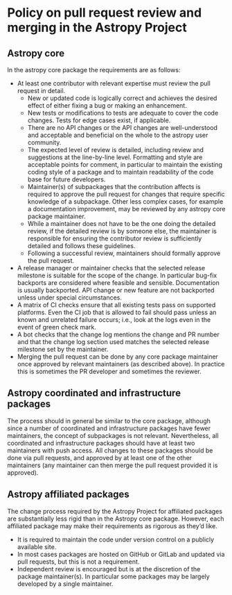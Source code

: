 # Policy on pull request review and merging in the Astropy Project

## Astropy core

In the astropy core package the requirements are as follows:

- At least one contributor with relevant expertise must review the pull request
  in detail.
  - New or updated code is logically correct and achieves the desired effect of
    either fixing a bug or making an enhancement.
  - New tests or modifications to tests are adequate to cover the code changes.
    Tests for edge cases exist, if applicable.
  - There are no API changes or the API changes are well-understood and
    acceptable and beneficial on the whole to the astropy user community.
  - The expected level of review is detailed, including review and suggestions
    at the line-by-line level.  Formatting and style are acceptable points for
    comment, in particular to maintain the existing coding style of a package and to
    maintain readability of the code base for future developers.
  - Maintainer(s) of subpackages that the contribution affects is required to
    approve the pull request for changes that require specific knowledge of a
    subpackage.  Other less complex cases, for example a documentation
    improvement, may be reviewed by any astropy core package maintainer.
  - While a maintainer does not have to be the one doing the detailed review, if
    the detailed review is by someone else, the maintainer is responsible for
    ensuring the contributor review is sufficiently detailed and follows these
    guidelines.
  - Following a successful review, maintainers should formally approve the pull
    request.
- A release manager or maintainer checks that the selected release
  milestone is suitable for the scope of the change.  In particular bug-fix
  backports are considered where feasible and sensible.
  Documentation is usually backported. API change or new feature
  are not backported unless under special circumstances.
- A matrix of CI checks ensure that all existing tests pass on supported
  platforms. Even the CI job that is allowed to fail should pass unless
  an known and unrelated failure occurs; i.e., look at the logs even in
  the event of green check mark.
- A bot checks that the change log mentions the change and PR number and that the change log
  section used matches the selected release milestone set by the maintainer.
- Merging the pull request can be done by any core package maintainer once
  approved by relevant maintainers (as described above).  In practice this is
  sometimes the PR developer and sometimes the reviewer.

## Astropy coordinated and infrastructure packages

The process should in general be similar to the core package, although since a
number of coordinated and infrastructure packages have fewer maintainers, the
concept of subpackages is not relevant. Nevertheless, all coordinated and
infrastructure packages should have at least two maintainers with push access.
All changes to these packages should be done via pull requests, and approved by
at least one of the other maintainers (any maintainer can then merge the pull
request provided it is approved).

## Astropy affiliated packages

The change process required by the Astropy Project for affiliated packages are
substantially less rigid than in the Astropy core package. However, each
affiliated package may make their requirements as rigorous as they’d like.
- It is required to maintain the code under version control on a publicly
  available site.
- In most cases packages are hosted on GitHub or GitLab and updated via pull
  requests, but this is not a requirement.
- Independent review is encouraged but is at the discretion of the package
  maintainer(s).  In particular some packages may be largely developed by a
  single maintainer.
